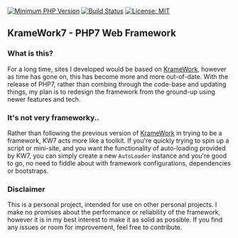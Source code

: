 [![Minimum PHP Version](https://img.shields.io/badge/php-%3E%3D%207.0-8892BF.svg?style=flat-square)](https://php.net/)
[![Build Status](https://img.shields.io/travis/Kruithne/KrameWork7.svg?style=flat-square)](https://phpunit.de/build-status.html)
[![License: MIT](https://img.shields.io/badge/License-MIT-yellow.svg?style=flat-square)](https://github.com/Kruithne/KrameWork7/blob/master/LICENSE)

## KrameWork7 - PHP7 Web Framework

### What is this?
For a long time, sites I developed would be based on [KrameWork](https://github.com/Kruithne/KrameWork), however as time has gone on, this has become more and more out-of-date. With the release of PHP7, rather than combing through the code-base and updating things, my plan is to redesign the framework from the ground-up using newer features and tech.

### It's not very frameworky..
Rather than following the previous version of [KrameWork](https://github.com/Kruithne/KrameWork) in trying to be a framework, KW7 acts more like a toolkit. If you're quickly trying to spin up a script or mini-site, and you want the functionality of auto-loading provided by KW7, you can simply create a new `AutoLoader` instance and you're good to go, no need to fiddle about with framework configurations, dependencies or bootstraps. 

### Disclaimer
This is a personal project, intended for use on other personal projects. I make no promises about the performance or reliability of the framework, however it is in my best interest to make it as solid as possible. If you find any issues or room for improvement, feel free to contribute.